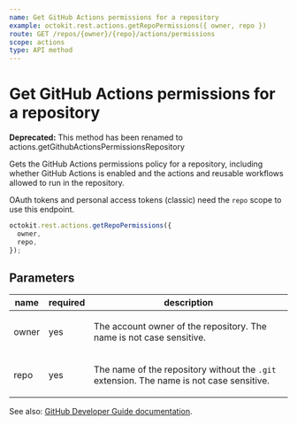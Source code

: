 ```yaml
---
name: Get GitHub Actions permissions for a repository
example: octokit.rest.actions.getRepoPermissions({ owner, repo })
route: GET /repos/{owner}/{repo}/actions/permissions
scope: actions
type: API method
---
```


# Get GitHub Actions permissions for a repository

**Deprecated:** This method has been renamed to actions.getGithubActionsPermissionsRepository

Gets the GitHub Actions permissions policy for a repository, including whether GitHub Actions is enabled and the actions and reusable workflows allowed to run in the repository.

OAuth tokens and personal access tokens (classic) need the `repo` scope to use this endpoint.

```js
octokit.rest.actions.getRepoPermissions({
  owner,
  repo,
});
```

## Parameters

<table>
  <thead>
    <tr>
      <th>name</th>
      <th>required</th>
      <th>description</th>
    </tr>
  </thead>
  <tbody>
    <tr><td>owner</td><td>yes</td><td>

The account owner of the repository. The name is not case sensitive.

</td></tr>
<tr><td>repo</td><td>yes</td><td>

The name of the repository without the `.git` extension. The name is not case sensitive.

</td></tr>
  </tbody>
</table>

See also: [GitHub Developer Guide documentation](https://docs.github.com/rest/actions/permissions#get-github-actions-permissions-for-a-repository).
